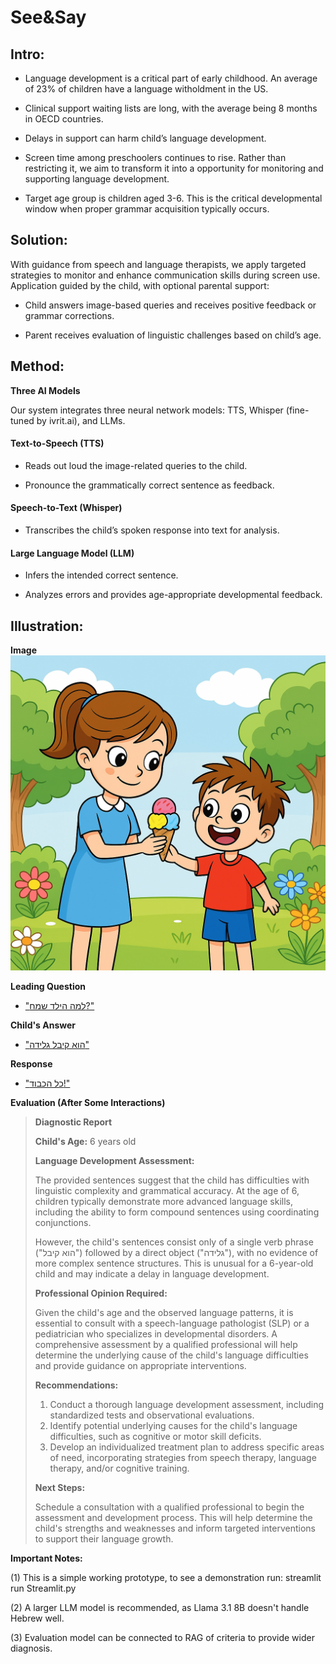 # __See&Say__

## __Intro:__

* Language development is a critical part of early childhood.  An average of 23% of children have a language witholdment in the US.

* Clinical support waiting lists are long, with the average being 8 months in OECD countries.

* Delays in support can harm child’s language development.

* Screen time among preschoolers continues to rise. Rather than restricting it, we aim to transform it into a opportunity for monitoring and supporting language development.

* Target age group is children aged 3-6. This is the critical developmental window when proper grammar acquisition typically occurs.


## __Solution:__

With guidance from speech and language therapists, we apply targeted strategies to monitor and enhance communication skills during screen use.
Application guided by the child, with optional parental support:

* Child answers image-based queries and receives positive feedback or grammar corrections.

* Parent receives evaluation of linguistic challenges based on child’s age.

## __Method:__

__Three AI Models__

Our system integrates three neural network models: TTS, Whisper (fine-tuned by ivrit.ai), and  LLMs.

#### Text-to-Speech (TTS)

* Reads out loud the image-related queries to the child.

* Pronounce the grammatically correct sentence as feedback.

#### Speech-to-Text (Whisper)

* Transcribes the child’s spoken response into text for analysis.

#### Large Language Model (LLM)

* Infers the intended correct sentence.

* Analyzes errors and provides age-appropriate developmental feedback.


## __Illustration:__

__Image__
![Image](img1.png "A demo image")

__Leading Question__
* ["למה הילד שמח?"](q1_whyHappy.mp3)

__Child's Answer__
* ["הוא קיבל גלידה"](a1_gotIceCream.mp3)

__Response__
* ["כל הכבוד!"](output_audio.mp3)


__Evaluation (After Some Interactions)__
>**Diagnostic Report**
>
>**Child's Age:** 6 years old
>
>**Language Development Assessment:**
>
>The provided sentences suggest that the child has difficulties with linguistic complexity and grammatical accuracy. At the age of 6, children typically demonstrate more advanced language skills, including the ability to form compound sentences using coordinating conjunctions.
>
>However, the child's sentences consist only of a single verb phrase ("הוא קיבל") followed by a direct object ("גלידה"), with no evidence of more complex sentence structures. This is unusual for a 6-year-old child and may indicate a delay in language development.
>
>**Professional Opinion Required:**
>
>Given the child's age and the observed language patterns, it is essential to consult with a speech-language pathologist (SLP) or a pediatrician who specializes in developmental disorders. A comprehensive assessment by a qualified professional will help determine the underlying cause of the child's language difficulties and provide guidance on appropriate interventions.
>
>**Recommendations:**
>
>1. Conduct a thorough language development assessment, including standardized tests and observational evaluations.
>2. Identify potential underlying causes for the child's language difficulties, such as cognitive or motor skill deficits.
>3. Develop an individualized treatment plan to address specific areas of need, incorporating strategies from speech therapy, language therapy, and/or cognitive training.
>
>**Next Steps:**
>
>Schedule a consultation with a qualified professional to begin the assessment and development process. This will help determine the child's strengths and weaknesses and inform targeted interventions to support their language growth.





__Important Notes:__

(1) This is a simple working prototype, to see a demonstration run:
streamlit run Streamlit.py

(2) A larger LLM model is recommended, as Llama 3.1 8B doesn't handle Hebrew well.

(3) Evaluation model can be connected to RAG of criteria to provide wider diagnosis.